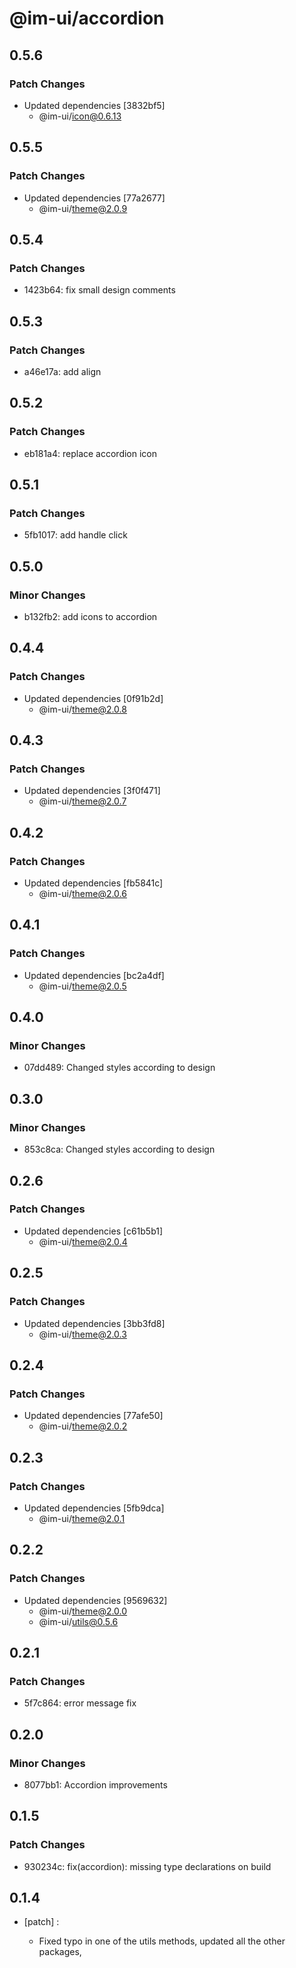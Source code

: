 # @im-ui/accordion

## 0.5.6

### Patch Changes

- Updated dependencies [3832bf5]
  - @im-ui/icon@0.6.13

## 0.5.5

### Patch Changes

- Updated dependencies [77a2677]
  - @im-ui/theme@2.0.9

## 0.5.4

### Patch Changes

- 1423b64: fix small design comments

## 0.5.3

### Patch Changes

- a46e17a: add align

## 0.5.2

### Patch Changes

- eb181a4: replace accordion icon

## 0.5.1

### Patch Changes

- 5fb1017: add handle click

## 0.5.0

### Minor Changes

- b132fb2: add icons to accordion

## 0.4.4

### Patch Changes

- Updated dependencies [0f91b2d]
  - @im-ui/theme@2.0.8

## 0.4.3

### Patch Changes

- Updated dependencies [3f0f471]
  - @im-ui/theme@2.0.7

## 0.4.2

### Patch Changes

- Updated dependencies [fb5841c]
  - @im-ui/theme@2.0.6

## 0.4.1

### Patch Changes

- Updated dependencies [bc2a4df]
  - @im-ui/theme@2.0.5

## 0.4.0

### Minor Changes

- 07dd489: Changed styles according to design

## 0.3.0

### Minor Changes

- 853c8ca: Changed styles according to design

## 0.2.6

### Patch Changes

- Updated dependencies [c61b5b1]
  - @im-ui/theme@2.0.4

## 0.2.5

### Patch Changes

- Updated dependencies [3bb3fd8]
  - @im-ui/theme@2.0.3

## 0.2.4

### Patch Changes

- Updated dependencies [77afe50]
  - @im-ui/theme@2.0.2

## 0.2.3

### Patch Changes

- Updated dependencies [5fb9dca]
  - @im-ui/theme@2.0.1

## 0.2.2

### Patch Changes

- Updated dependencies [9569632]
  - @im-ui/theme@2.0.0
  - @im-ui/utils@0.5.6

## 0.2.1

### Patch Changes

- 5f7c864: error message fix

## 0.2.0

### Minor Changes

- 8077bb1: Accordion improvements

## 0.1.5

### Patch Changes

- 930234c: fix(accordion): missing type declarations on build

## 0.1.4

- [patch] :

  - Fixed typo in one of the utils methods, updated all the other packages,
